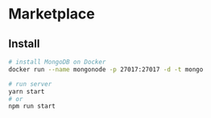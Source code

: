 # Marketplace

## Install

```sh
# install MongoDB on Docker
docker run --name mongonode -p 27017:27017 -d -t mongo

# run server
yarn start
# or
npm run start
```

